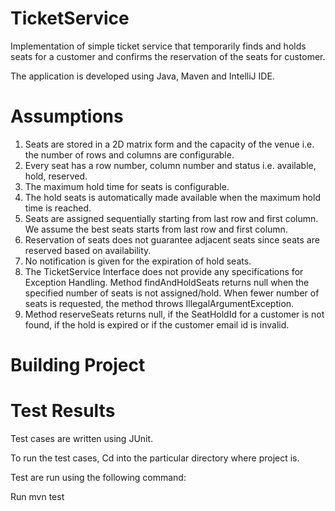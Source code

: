# TicketService

Implementation of simple ticket service that temporarily finds and holds seats for a customer and confirms the reservation of the seats for customer.

The application is developed using Java, Maven and IntelliJ IDE.

# Assumptions
1. Seats are stored in a 2D matrix form and the capacity of the venue i.e. the number of rows and columns are configurable.
2. Every seat has a row number, column number and status i.e. available, hold, reserved.
3. The maximum hold time for seats is configurable.
4. The hold seats is automatically made available when the maximum hold time is reached.
5. Seats are assigned sequentially starting from last row and first column. We assume the best seats starts from last row and      first column. 
6. Reservation of seats does not guarantee adjacent seats since seats are reserved based on availability.
7. No notification is given for the expiration of hold seats.
8. The TicketService Interface does not provide any specifications for Exception Handling. Method findAndHoldSeats returns null    when the specified number of seats is not assigned/hold. When fewer number of seats is requested, the method throws            IllegalArgumentException. 
9. Method reserveSeats returns null, if the SeatHoldId for a customer is not found, if the hold is expired or if the customer      email id is invalid.


# Building Project

# Test Results
Test cases are written using JUnit.

To run the test cases, Cd into the particular directory where project is.

Test are run using the following command:

Run mvn test



